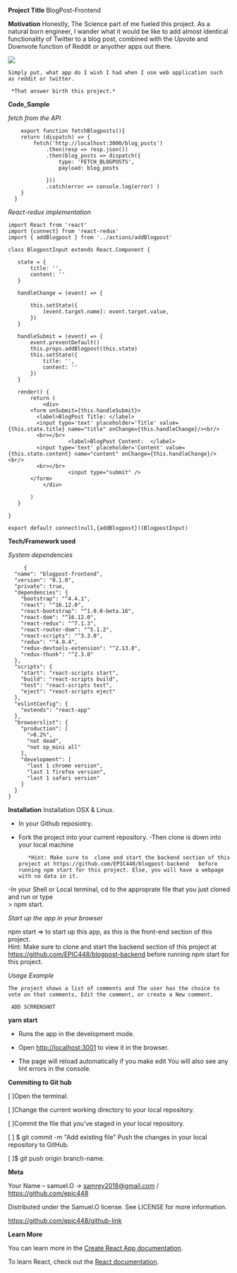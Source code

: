 


**Project Title**
   BlogPost-Frontend


**Motivation**
   Honestly, The Science part of me fueled this project. As a natural born engineer, I wander what it would be like to add almost identical functionality of Twitter to a blog post, combined with the Upvote and Downvote function of Reddit or anyother apps out there.

   ![](https://media.giphy.com/media/FlF0q8GnGI2cM/giphy.gif)
   
    Simply put, what app do I wish I had when I use web application such as reddit or twitter.
    
     *That answer birth this project.* 
     

**Code_Sample**

   *fetch from the API*

```
    export function fetchBlogposts(){
    return (dispatch) => {
        fetch('http://localhost:3000/blog_posts')
            .then(resp => resp.json())
            .then(blog_posts => dispatch({
                type: 'FETCH_BLOGPOSTS',
                payload: blog_posts
                
            }))
            .catch(error => console.log(error) )
    }
  }

```

*React-redux implementation*

 ```
 import React from 'react'
import {connect} from 'react-redux'
import { addBlogpost } from '../actions/addBlogpost'

class BlogpostInput extends React.Component {

    state = {
        title: '',
        content: ''
    }

    handleChange = (event) => {
        
        this.setState({
            [event.target.name]: event.target.value,
        })
    }

    handleSubmit = (event) => {
        event.preventDefault()
        this.props.addBlogpost(this.state)
        this.setState({
            title: '',
            content: ''
        })
    }

    render() {
        return (
            <div>
        <form onSubmit={this.handleSubmit}>
          <label>BlogPost Title: </label>
          <input type='text' placeholder='Title' value={this.state.title} name="title" onChange={this.handleChange}/><br/>
          <br></br>
                    <label>BlogPost Content:  </label>
          <input type='text' placeholder='Content' value={this.state.content} name="content" onChange={this.handleChange}/><br/>
          <br></br>
                    <input type="submit" />
        </form>
            </div>
            
        )
    }

}

export default connect(null,{addBlogpost})(BlogpostInput)
```



**Tech/Framework used**

   *System dependencies*

```
     {
  "name": "blogpost-frontend",
  "version": "0.1.0",
  "private": true,
  "dependencies": {
    "bootstrap": "^4.4.1",
    "react": "^16.12.0",
    "react-bootstrap": "^1.0.0-beta.16",
    "react-dom": "^16.12.0",
    "react-redux": "^7.1.3",
    "react-router-dom": "^5.1.2",
    "react-scripts": "^3.3.0",
    "redux": "^4.0.4",
    "redux-devtools-extension": "^2.13.8",
    "redux-thunk": "^2.3.0"
  },
  "scripts": {
    "start": "react-scripts start",
    "build": "react-scripts build",
    "test": "react-scripts test",
    "eject": "react-scripts eject"
  },
  "eslintConfig": {
    "extends": "react-app"
  },
  "browserslist": {
    "production": [
      ">0.2%",
      "not dead",
      "not op_mini all"
    ],
    "development": [
      "last 1 chrome version",
      "last 1 firefox version",
      "last 1 safari version"
    ]
  }
}
 ```

**Installation**
Installation
   OSX & Linux.
 - In your Github reposiotry. 
 - Fork the project into your      current repository.
 -Then clone is down into your local machine 

    
          *Hint: Make sure to  clone and start the backend section of this project at https://github.com/EPIC448/blogpost-backend   before running npm start for this project. Else, you will have a webpage with no data in it. 
          

  -In your Shell or Local terminal, cd to the approprate file that you just cloned and run or type  
       > npm start.

*Start up the app in your browser*

npm start   => to start up this app, as this is the front-end section of this project.    
        Hint: Make sure to  clone and start the backend section of this project at https://github.com/EPIC448/blogpost-backend   before running npm start for this project.
     
*Usage Example*


    The project shows a list of comments and The user has the choice to vote on that comments, Edit the comment, or create a New comment.

     ADD SCRRENSHOT
  





**yarn start**

- Runs the app in the development mode.<br />

- Open [http://localhost:3001](http://localhost:3001) to view it in the browser.

- The page will reload  automatically if you make edit
You will also see any lint errors in the console.

**Commiting to Git hub**

[ ]Open the terminal.

[ ]Change the current working directory to your local repository.

[ ]Commit the file that you've staged in your local repository.

[ ] $ git commit -m "Add existing file" Push the changes in your local repository to GitHub.

[ ]$ git push origin branch-name.

**Meta**

Your Name – samuel.O -> samrey2018@gmail.com / https://github.com/epic448

Distributed under the Samuel.O license. See LICENSE for more information.

https://github.com/epic448/github-link



**Learn More**

You can learn more in the [Create React App documentation](https://facebook.github.io/create-react-app/docs/getting-started).

To learn React, check out the [React documentation](https://reactjs.org/).